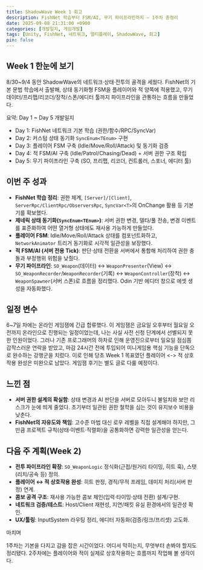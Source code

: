 ```yaml
---
title: ShadowWave Week 1 회고
description: FishNet 학습부터 FSM/AI, 무기 파이프라인까지 — 1주차 총정리
date: 2025-09-08 21:31:00 +0900
categories: [개발일지, 게임개발]
tags: [Unity, FishNet, 네트워크, 멀티플레이, ShadowWave, 회고]
pin: false
---
```


## Week 1 한눈에 보기

8/30~9/4 동안 ShadowWave의 네트워크·상태·전투의 골격을 세웠다. FishNet의 기본 문법 학습에서 출발해, 상태 동기화형 FSM을 플레이어와 적 양쪽에 적용했고, 무기 데이터/프리팹/리코더/장착/스폰/에디터 툴까지 파이프라인을 관통하는 흐름을 만들었다.

요약: Day 1 ~ Day 5 개발일지
- Day 1: FishNet 네트워크 기본 학습 (권한/함수/RPC/SyncVar)
- Day 2: 커스텀 상태 동기화 `SyncEnum<TEnum>` 구현
- Day 3: 플레이어 FSM 구축 (Idle/Move/Roll/Attack) 및 동기화 검증
- Day 4: 적 FSM/AI 구축 (Idle/Patrol/Chasing/Dead) + 서버 권한 구조 확립
- Day 5: 무기 파이프라인 구축 (SO, 프리팹, 리코더, 컨트롤러, 스포너, 에디터 툴)

## 이번 주 성과

- **FishNet 학습 정리**: 권한 체계, `[Server]/[Client]`, `ServerRpc/ClientRpc/ObserversRpc`, `SyncVar<T>`의 OnChange 활용 등 기본기를 확보했다.
- **제네릭 상태 동기화(`SyncEnum<TEnum>`)**: 서버 권한 변경, 델타/풀 전송, 변경 이벤트를 표준화하여 어떤 열거형 상태에도 재사용 가능하게 만들었다.
- **플레이어 FSM**: Idle/Move/Roll/Attack 상태를 컴포넌트화하고, `NetworkAnimator` 트리거 동기화로 시각적 일관성을 보장했다.
- **적 FSM/AI (서버 전용 Tick)**: 판단·상태 전환을 서버에서 통합해 처리하여 권한 충돌과 부정행위 위험을 낮췄다.
- **무기 파이프라인**: `SO_Weapon`(데이터) <-> `WeaponPresenter`(View) ↔ `SO_WeaponRecorder`/`WeaponRecorder`(기록) <-> `WeaponController`(장착) <-> `WeaponSpawner`(서버 스폰)로 흐름을 정리했다. Odin 기반 에디터 창으로 에셋 생성을 자동화했다.

## 일정 변수

6~7일 차에는 온라인 게임잼에 긴급 합류했다. 이 게임잼은 금요일 오후부터 월요일 오전까지 온라인으로 진행되는 일정이었는데, 나는 사실 사전 신청 단계에서 선별되지 못한 인원이었다. 그러나 기존 프로그래머의 하차로 인해 운영진으로부터 일요일 점심쯤 갑작스러운 연락을 받았고, 마감 24시간 전에 투입되어 미니게임용 핵심 기능을 단독으로 완수하는 강행군을 치렀다. 이로 인해 당초 Week 1 목표였던 플레이어 <-> 적 상호작용 완성은 미완으로 남았다. 게임잼 후기는 별도 글로 다룰 예정이다.

## 느낀 점

- **서버 권한 설계의 확실함**: 상태 변경과 AI 판단을 서버로 모아두니 불일치와 보안 리스크가 눈에 띄게 줄었다. 초기부터 일관된 권한 철학을 심는 것이 유지보수 비용을 낮춘다.
- **FishNet의 자유도와 책임**: 고수준 마법 대신 로우 레벨을 직접 설계해야 하지만, 그만큼 프로젝트 규칙(상태·이벤트·직렬화)을 공통화하면 강력한 일관성을 얻는다.

## 다음 주 계획(Week 2)

- **전투 파이프라인 확장**: `SO_WeaponLogic` 정식화(근접/원거리 타이밍, 히트 훅), 스탯(리치/공속 등) 정의.
- **플레이어 ↔ 적 상호작용 완성**: 히트 판정, 경직/무적 프레임, 데미지 처리(서버 판정) 연계.
- **콤보 공격 구조**: 재사용 가능한 콤보 체인(입력·타이밍·상태 전환) 설계/구현.
- **네트워크 검증/테스트**: Host/Client 재현성, 지연/패킷 유실 환경에서의 일관성 확인.
- **UX/툴링**: InputSystem 라우팅 정리, 에디터 자동화(검증/링크/프리셋) 고도화.

마치며

1주차는 기본을 다지고 감을 잡은 시간이었다. 어디서 막히는지, 무엇부터 손봐야 할지도 정리됐다.
2주차에는 플레이어와 적이 실제로 상호작용하는 흐름까지 작업해 볼 생각이다.